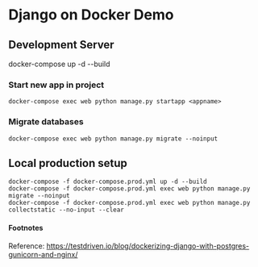 # Django on Docker Demo


## Development Server

docker-compose up -d --build

### Start new app in project

    docker-compose exec web python manage.py startapp <appname>

### Migrate databases

    docker-compose exec web python manage.py migrate --noinput


## Local production setup

    docker-compose -f docker-compose.prod.yml up -d --build
    docker-compose -f docker-compose.prod.yml exec web python manage.py migrate --noinput
    docker-compose -f docker-compose.prod.yml exec web python manage.py collectstatic --no-input --clear



#### Footnotes
Reference: https://testdriven.io/blog/dockerizing-django-with-postgres-gunicorn-and-nginx/
